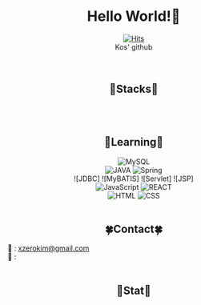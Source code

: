 <div align="center">

# Hello World!🙋
[![Hits](https://hits.seeyoufarm.com/api/count/incr/badge.svg?url=https%3A%2F%2Fgithub.com%2Fkosm0ssy%2Fhit-counter&count_bg=%2365DFE5&title_bg=%23606060&icon=&icon_color=%23E7E7E7&title=hits&edge_flat=false)](https://github.com/kosm0ssy) <br>
Kos' github <br>
<br><br> </div>

<div align="center">
 
## 👾Stacks👾  

<br><br>

## 🔰Learning🔰
![MySQL](https://img.shields.io/badge/MySQL-00000F?style=for-the-badge&logo=mysql&logoColor=white) 
<br>
![JAVA](https://img.shields.io/badge/Java-ED8B00?style=for-the-badge&logo=openjdk&logoColor=white)
![Spring](https://img.shields.io/badge/Spring-6DB33F?style=for-the-badge&logo=spring&logoColor=white) 
<br>
![JDBC] 
![MyBATIS] 
![Servlet]
![JSP]
<br> 
![JavaScript](https://img.shields.io/badge/JavaScript-F7DF1E?style=for-the-badge&logo=JavaScript&logoColor=white)
![REACT](https://img.shields.io/badge/React-20232A?style=for-the-badge&logo=react&logoColor=61DAFB) 
<br>
![HTML](https://img.shields.io/badge/HTML-239120?style=for-the-badge&logo=html5&logoColor=white)
![CSS](https://img.shields.io/badge/CSS-239120?&style=for-the-badge&logo=css3&logoColor=white)
<br><br>

## 🍀Contact🍀<br> </div>
📧 : xzerokim@gmail.com <br>
💬 : <br> <br>

<div align="center">

## 🌊Stat🌊 </div> 


